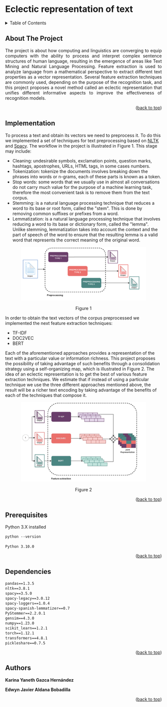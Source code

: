 # Eclectic representation of text
<a name="readme-top"></a>

<!-- TABLE OF CONTENTS -->
<details>
  <summary>Table of Contents</summary>
  <ol>
    <li>
      <a href="#about-the-project">About The Project</a>
    </li>
  </ol>
  <li>
    <a href="#description">Description</a>
  </li>
</details>

<!-- ABOUT THE PROJECT -->
## About The Project

<p style="text-align: justify;">The project is about how computing and linguistics are converging to equip computers with the ability to process and interpret complex sentence structures of human language, resulting in the emergence of areas like Text Mining and Natural Language Processing. Feature extraction is used to analyze language from a mathematical perspective to extract different text properties as a vector representation. Several feature extraction techniques are commonly used, depending on the purpose of the recognition task, and this project proposes a novel method called an eclectic representation that unifies different informative aspects to improve the effectiveness of recognition models.</p>

<p align="right">(<a href="#readme-top">back to top</a>)</p>

## Implementation
To process a text and obtain its vectors we need to preprocess it. To do this we implemented a set of techniques for text preprocessing based on [NLTK](https://www.nltk.org/) and [Spacy](https://spacy.io/). The workflow in the project is illustrated in Figure 1.
This stage may include:
* Cleaning: undesirable symbols, exclamation points, question marks, hashtags, apostrophes, URLs, HTML tags, in some cases numbers.
* Tokenization: tokenize the documents involves breaking down the phrases into words or n-grams, each of these parts is known as a token.
* Stop words: some words that we usually use in almost all conversations do not carry much value for the purpose of a machine learning task, therefore the most convenient task is to remove them from the text corpus.
* Stemming: is a natural language processing technique that reduces a word to its base or root form, called the "stem". This is done by removing common suffixes or prefixes from a word.
* Lemmatization: is a natural language processing technique that involves reducing a word to its base or dictionary form, called the "lemma". Unlike stemming, lemmatization takes into account the context and the part of speech of the word to ensure that the resulting lemma is a valid word that represents the correct meaning of the original word.

<div align="center">
  <img src="images/preprocessing.png" alt="Preprocessing" width="80%">
  <p> Figure 1 </p>
</div>


In order to obtain the text vectors of the corpus preprocessed we implemented the next feature extraction techniques:
* TF-IDF
* DOC2VEC
* BERT

Each of the aforementioned approaches provides a representation of the text with a particular value or information richness. This project proposes the possibility of taking advantage of such benefits through a consolidation strategy using a self-organizing map, which is illustrated in Figure 2. The idea of an eclectic representation is to get the best of various feature extraction techniques. We estimate that if instead of using a particular technique we use the three different approaches mentioned above, the result will be a richer text encoding by taking advantage of the benefits of each of the techniques that compose it.

<div align="center">
  <img src="images/feature_extraction.png" alt="FeatureExtraction" width="80%">
  <p> Figure 2 </p>
</div>


<p align="right">(<a href="#readme-top">back to top</a>)</p>

## Prerequisites
Python 3.X installed
```
python --version

Python 3.10.0

```

<p align="right">(<a href="#readme-top">back to top</a>)</p>

## Dependencies
```
pandas==1.3.5
nltk==3.8.1
spacy==3.5.0
spacy-legacy==3.0.12
spacy-loggers==1.0.4
spacy-spanish-lemmatizer==0.7
PyStemmer==2.2.0.1
gensim==4.3.0
numpy==1.23.0
scikit_learn==1.2.1
torch==1.12.1
transformers==4.8.1
pickleshare==0.7.5
```

<p align="right">(<a href="#readme-top">back to top</a>)</p>

## Authors
**Karina Yaneth Gazca Hernández**

**Edwyn Javier Aldana Bobadilla**

<p align="right">(<a href="#readme-top">back to top</a>)</p>
